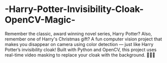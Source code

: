 # -Harry-Potter-Invisibility-Cloak-OpenCV-Magic-
Remember the classic, award winning novel series, Harry Potter?
Also, remember one of Harry's Christmas gift?
A fun computer vision project that makes you disappear on camera using color detection — just like Harry Potter’s invisibility cloak! Built with Python and OpenCV, this project uses real-time video masking to replace your cloak with the background. 🧙‍♂️✨
